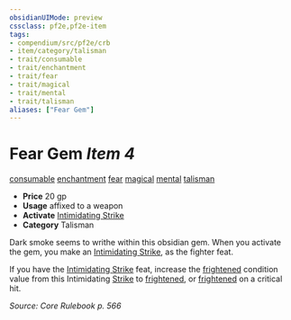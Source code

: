 ```yaml
---
obsidianUIMode: preview
cssclass: pf2e,pf2e-item
tags:
- compendium/src/pf2e/crb
- item/category/talisman
- trait/consumable
- trait/enchantment
- trait/fear
- trait/magical
- trait/mental
- trait/talisman
aliases: ["Fear Gem"]
---
```

# Fear Gem *Item 4*  
[consumable](../../../Rules/traits/consumable.md)  [enchantment](../../../Rules/traits/enchantment.md)  [fear](../../../Rules/traits/fear.md)  [magical](../../../Rules/traits/magical.md)  [mental](../../../Rules/traits/mental.md)  [talisman](../../../Rules/traits/talisman.md)  

- **Price** 20 gp
- **Usage** affixed to a weapon
- **Activate** [Intimidating Strike](../../feats/intimidating-strike.md)
- **Category** Talisman

Dark smoke seems to writhe within this obsidian gem. When you activate the gem, you make an [Intimidating Strike](../../feats/intimidating-strike.md), as the fighter feat.

If you have the [Intimidating Strike](../../feats/intimidating-strike.md) feat, increase the [frightened](../../../Rules/conditions.md#Frightened) condition value from this Intimidating [Strike](../../../Rules/actions/strike.md) to [frightened](../../../Rules/conditions.md#Frightened), or [frightened](../../../Rules/conditions.md#Frightened) on a critical hit.

*Source: Core Rulebook p. 566*